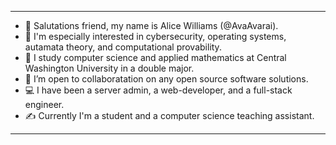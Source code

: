 ***
- 👋 Salutations friend, my name is Alice Williams (@AvaAvarai).
- 👀 I'm especially interested in cybersecurity, operating systems, autamata theory, and computational provability.
- 🌱 I study computer science and applied mathematics at Central Washington University in a double major.
- 💞️ I’m open to collaboratation on any open source software solutions.
- :computer: I have been a server admin, a web-developer, and a full-stack engineer.
- :writing_hand: Currently I'm a student and a computer science teaching assistant.
***
